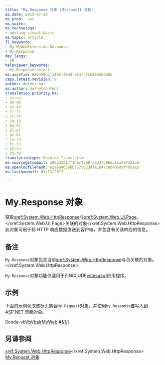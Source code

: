 ```yaml
---
title: "My.Response 对象 |Microsoft 文档"
ms.date: 2015-07-20
ms.prod: .net
ms.suite: 
ms.technology:
- devlang-visual-basic
ms.topic: article
f1_keywords:
- My.MyWebExtension.Response
- My.Response
dev_langs:
- VB
helpviewer_keywords:
- My.Response object
ms.assetid: 626359bc-3165-40b4-bfaf-2c610e26eb5b
caps.latest.revision: 9
author: dotnet-bot
ms.author: dotnetcontent
translation.priority.ht:
- cs-cz
- de-de
- es-es
- fr-fr
- it-it
- ja-jp
- ko-kr
- pl-pl
- pt-br
- ru-ru
- tr-tr
- zh-cn
- zh-tw
translationtype: Machine Translation
ms.sourcegitcommit: a06bd2a17f1d6c7308fa6337c866c1ca2e7281c0
ms.openlocfilehash: e2ae9a659bb7575023dfa1847c9d405d0f7d6ac3
ms.lasthandoff: 03/13/2017

---
```

# <a name="myresponse-object"></a>My.Response 对象
获取<xref:System.Web.HttpResponse>与<xref:System.Web.UI.Page>。</xref:System.Web.UI.Page>关联的对象</xref:System.Web.HttpResponse> 此对象可用于将 HTTP 响应数据发送到客户端，并包含有关该响应的信息。  
  
## <a name="remarks"></a>备注  
 `My.Response`对象包含当前<xref:System.Web.HttpResponse>与页关联的对象。</xref:System.Web.HttpResponse>  
  
 `My.Response`对象功能仅适用于[!INCLUDE[vstecasp](../../../csharp/language-reference/preprocessor-directives/includes/vstecasp_md.md)]应用程序。  
  
## <a name="example"></a>示例  
 下面的示例获取该标头集合`My.Request`对象，并使用`My.Response`要写入到 ASP.NET 页面对象。  
  
 [!code-vb[VbVbalrMyWeb #&1;](../../../visual-basic/language-reference/objects/codesnippet/VisualBasic/my-response-object_1.aspx)]  
  
## <a name="see-also"></a>另请参阅  
 <xref:System.Web.HttpResponse></xref:System.Web.HttpResponse>   
 [My.Request 对象](../../../visual-basic/language-reference/objects/my-request-object.md)
